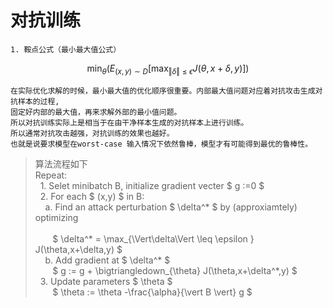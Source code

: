 # 对抗训练
    1. 鞍点公式（最小最大值公式）
    
   $$\min_{\theta} \left(E_{(x,y)\sim D} \left[\max_{\Vert\delta\Vert \leq \epsilon } J(\theta,x+\delta,y) \right] \right)$$
    
    在实际优化求解的时候，最小最大值的优化顺序很重要。内部最大值问题对应着对抗攻击生成对抗样本的过程,
    固定好内部的最大值，再来求解外部的最小值问题。
    所以对抗训练实际上是相当于在由干净样本生成的对抗样本上进行训练。
    所以通常对抗攻击越强，对抗训练的效果也越好。
    也就是说要求模型在worst-case 输入情况下依然鲁棒，模型才有可能得到最优的鲁棒性。
  > 算法流程如下  
   Repeat:<br>
     &nbsp; 1. Selet minibatch B, initialize gradient vecter $ g :=0 $<br>
     &nbsp; 2. For each $ (x,y) $ in B: <br>
       &nbsp; &nbsp;    a. Find an attack perturbation $ \delta^* $ by (approxiamtely) optimizing <br>  
       &nbsp; &nbsp;&nbsp; &nbsp;   $ \delta^* = \max_{\Vert\delta\Vert \leq \epsilon } J(\theta,x+\delta,y) $ <br>
       &nbsp; &nbsp;    b. Add gradient at $ \delta^* $ <br>
       &nbsp; &nbsp;&nbsp; &nbsp;   $ g :=  g + \bigtriangledown_{\theta} J(\theta,x+\delta^*,y) $ <br>
     &nbsp; 3. Update parameters $ \theta $ <br>
        &nbsp; &nbsp;&nbsp; &nbsp;  $ \theta := \theta -\frac{\alpha}{\vert B \vert} g $ <br>
    
    
       
               

        
       
      
   
  

  
  

